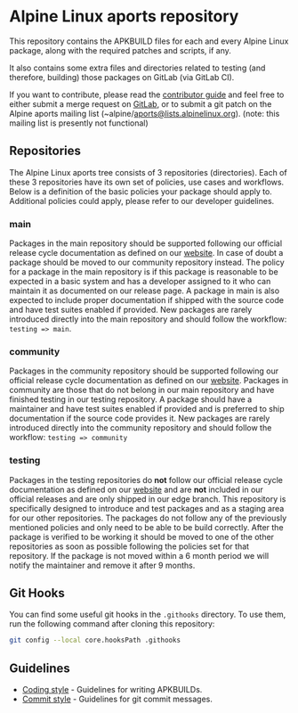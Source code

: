 # Alpine Linux aports repository

This repository contains the APKBUILD files for each and every
Alpine Linux package, along with the required patches and scripts,
if any.

It also contains some extra files and directories related to testing
(and therefore, building) those packages on GitLab (via GitLab CI).

If you want to contribute, please read the
[contributor guide](https://wiki.alpinelinux.org/wiki/Alpine_Linux:Contribute)
and feel free to either submit a merge request on
[GitLab](https://gitlab.alpinelinux.org/alpine/aports),
or to submit a git patch on the Alpine aports mailing list
(~alpine/aports@lists.alpinelinux.org). (note: this mailing list is presently not functional)

## Repositories

The Alpine Linux aports tree consists of 3 repositories (directories). Each of
these 3 repositories have its own set of policies, use cases and workflows.
Below is a definition of the basic policies your package should apply to.
Additional policies could apply, please refer to our developer guidelines.

### main

Packages in the main repository should be supported following our official
release cycle documentation as defined on our
[website](https://alpinelinux.org/releases/). In case of doubt a package should
be moved to our community repository instead. The policy for a package in the
main repository is if this package is reasonable to be expected in a basic
system and has a developer assigned to it who can maintain it as documented on
our release page. A package in main is also expected to include proper
documentation if shipped with the source code and have test suites enabled if
provided. New packages are rarely introduced directly into the main repository
and should follow the workflow: `testing => main`.

### community

Packages in the community repository should be supported following our official
release cycle documentation as defined on our
[website](https://alpinelinux.org/releases/). Packages in community are those
that do not belong in our main repository and have finished testing in our
testing repository. A package should have a maintainer and have test suites
enabled if provided and is preferred to ship documentation if the source code
provides it. New packages are rarely introduced directly into the community
repository and should follow the workflow: `testing => community`

### testing

Packages in the testing repositories do **not** follow our official release
cycle documentation as defined on our
[website](https://alpinelinux.org/releases/) and are **not** included in our
official releases and are only shipped in our edge branch. This repository is
specifically designed to introduce and test packages and as a staging area for
our other repositories. The packages do not follow any of the previously
mentioned policies and only need to be able to be build correctly. After the
package is verified to be working it should be moved to one of the other
repositories as soon as possible following the policies set for that repository.
If the package is not moved within a 6 month period we will notify the
maintainer and remove it after 9 months.

## Git Hooks

You can find some useful git hooks in the `.githooks` directory.
To use them, run the following command after cloning this repository:

```sh
git config --local core.hooksPath .githooks
```

## Guidelines

- [Coding style](CODINGSTYLE.md) - Guidelines for writing APKBUILDs.
- [Commit style](COMMITSTYLE.md) - Guidelines for git commit messages.
